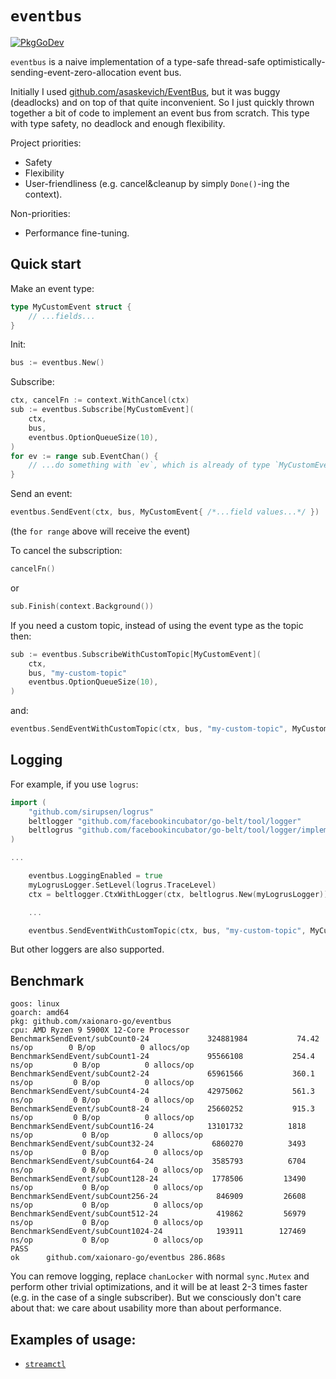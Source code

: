 # `eventbus`

[![PkgGoDev](https://pkg.go.dev/badge/github.com/xaionaro-go/eventbus)](https://pkg.go.dev/github.com/xaionaro-go/eventbus#pkg-index)

`eventbus` is a naive implementation of a type-safe thread-safe optimistically-sending-event-zero-allocation event bus.

Initially I used [github.com/asaskevich/EventBus](https://pkg.go.dev/github.com/asaskevich/EventBus), but it was buggy (deadlocks) and on top of that quite inconvenient. So I just quickly thrown together a bit of code to implement an event bus from scratch. This type with type safety, no deadlock and enough flexibility.

Project priorities:
* Safety
* Flexibility
* User-friendliness (e.g. cancel&cleanup by simply `Done()`-ing the context).

Non-priorities:
* Performance fine-tuning.

## Quick start

Make an event type:
```go
type MyCustomEvent struct {
    // ...fields...
}
```

Init:
```go
bus := eventbus.New()
```

Subscribe:
```go
ctx, cancelFn := context.WithCancel(ctx)
sub := eventbus.Subscribe[MyCustomEvent](
    ctx,
    bus,
    eventbus.OptionQueueSize(10),
)
for ev := range sub.EventChan() {
    // ...do something with `ev`, which is already of type `MyCustomEvent`...
}
```

Send an event:
```go
eventbus.SendEvent(ctx, bus, MyCustomEvent{ /*...field values...*/ })
```
(the `for range` above will receive the event)

To cancel the subscription:
```go
cancelFn()
```
or
```go
sub.Finish(context.Background())
```

If you need a custom topic, instead of using the event type as the topic then:
```go
sub := eventbus.SubscribeWithCustomTopic[MyCustomEvent](
    ctx,
    bus, "my-custom-topic"
    eventbus.OptionQueueSize(10),
)
```
and:
```go
eventbus.SendEventWithCustomTopic(ctx, bus, "my-custom-topic", MyCustomEvent{ /*...field values...*/ })
```

## Logging

For example, if you use `logrus`:
```go
import (
    "github.com/sirupsen/logrus"
    beltlogger "github.com/facebookincubator/go-belt/tool/logger"
    beltlogrus "github.com/facebookincubator/go-belt/tool/logger/implementation/logrus"
)

...

    eventbus.LoggingEnabled = true
    myLogrusLogger.SetLevel(logrus.TraceLevel)
    ctx = beltlogger.CtxWithLogger(ctx, beltlogrus.New(myLogrusLogger))

    ...

    eventbus.SendEventWithCustomTopic(ctx, bus, "my-custom-topic", MyCustomEvent{ /*...field values...*/ })

```

But other loggers are also supported.

## Benchmark
```
goos: linux
goarch: amd64
pkg: github.com/xaionaro-go/eventbus
cpu: AMD Ryzen 9 5900X 12-Core Processor
BenchmarkSendEvent/subCount0-24         	324881984	        74.42 ns/op	       0 B/op	       0 allocs/op
BenchmarkSendEvent/subCount1-24         	95566108	       254.4 ns/op	       0 B/op	       0 allocs/op
BenchmarkSendEvent/subCount2-24         	65961566	       360.1 ns/op	       0 B/op	       0 allocs/op
BenchmarkSendEvent/subCount4-24         	42975062	       561.3 ns/op	       0 B/op	       0 allocs/op
BenchmarkSendEvent/subCount8-24         	25660252	       915.3 ns/op	       0 B/op	       0 allocs/op
BenchmarkSendEvent/subCount16-24        	13101732	      1818 ns/op	       0 B/op	       0 allocs/op
BenchmarkSendEvent/subCount32-24        	 6860270	      3493 ns/op	       0 B/op	       0 allocs/op
BenchmarkSendEvent/subCount64-24        	 3585793	      6704 ns/op	       0 B/op	       0 allocs/op
BenchmarkSendEvent/subCount128-24       	 1778506	     13490 ns/op	       0 B/op	       0 allocs/op
BenchmarkSendEvent/subCount256-24       	  846909	     26608 ns/op	       0 B/op	       0 allocs/op
BenchmarkSendEvent/subCount512-24       	  419862	     56979 ns/op	       0 B/op	       0 allocs/op
BenchmarkSendEvent/subCount1024-24      	  193911	    127469 ns/op	       0 B/op	       0 allocs/op
PASS
ok  	github.com/xaionaro-go/eventbus	286.868s
```

You can remove logging, replace `chanLocker` with normal `sync.Mutex` and perform other trivial optimizations, and it will be at least 2-3 times faster (e.g. in the case of a single subscriber). But we consciously don't care about that: we care about usability more than about performance.

## Examples of usage:

* [`streamctl`](https://github.com/xaionaro-go/streamctl)
